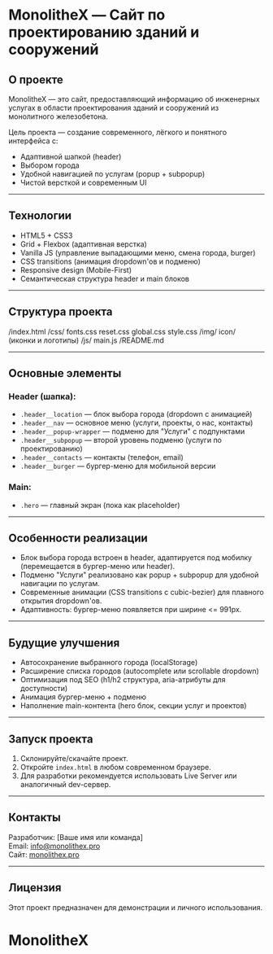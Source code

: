 # MonolitheX — Сайт по проектированию зданий и сооружений

## О проекте

MonolitheX — это сайт, предоставляющий информацию об инженерных услугах в области проектирования зданий и сооружений из монолитного железобетона.

Цель проекта — создание современного, лёгкого и понятного интерфейса с:

- Адаптивной шапкой (header)
- Выбором города
- Удобной навигацией по услугам (popup + subpopup)
- Чистой версткой и современным UI

---

## Технологии

- HTML5 + CSS3
- Grid + Flexbox (адаптивная верстка)
- Vanilla JS (управление выпадающими меню, смена города, burger)
- CSS transitions (анимация dropdown'ов и подменю)
- Responsive design (Mobile-First)
- Семантическая структура header и main блоков

---

## Структура проекта

/index.html
/css/
fonts.css
reset.css
global.css
style.css
/img/
icon/ (иконки и логотипы)
/js/
main.js
/README.md

---

## Основные элементы

### Header (шапка):

- `.header__location` — блок выбора города (dropdown с анимацией)
- `.header__nav` — основное меню (услуги, проекты, о нас, контакты)
- `.header__popup-wrapper` — подменю для "Услуги" с подпунктами
- `.header__subpopup` — второй уровень подменю (услуги по проектированию)
- `.header__contacts` — контакты (телефон, email)
- `.header__burger` — бургер-меню для мобильной версии

### Main:

- `.hero` — главный экран (пока как placeholder)

---

## Особенности реализации

- Блок выбора города встроен в header, адаптируется под мобилку (перемещается в бургер-меню или header).
- Подменю "Услуги" реализовано как popup + subpopup для удобной навигации по услугам.
- Современные анимации (CSS transitions с cubic-bezier) для плавного открытия dropdown'ов.
- Адаптивность: бургер-меню появляется при ширине <= 991px.

---

## Будущие улучшения

- Автосохранение выбранного города (localStorage)
- Расширение списка городов (autocomplete или scrollable dropdown)
- Оптимизация под SEO (h1/h2 структура, aria-атрибуты для доступности)
- Анимация бургер-меню + подменю
- Наполнение main-контента (hero блок, секции услуг и проектов)

---

## Запуск проекта

1. Склонируйте/скачайте проект.
2. Откройте `index.html` в любом современном браузере.
3. Для разработки рекомендуется использовать Live Server или аналогичный dev-сервер.

---

## Контакты

Разработчик: [Ваше имя или команда]  
Email: info@monolithex.pro  
Сайт: [monolithex.pro](https://monolithex.pro)

---

## Лицензия

Этот проект предназначен для демонстрации и личного использования.
# MonolitheX
